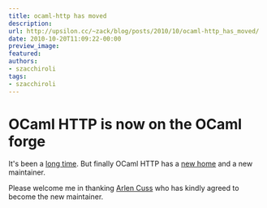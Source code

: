 ```yaml
---
title: ocaml-http has moved
description:
url: http://upsilon.cc/~zack/blog/posts/2010/10/ocaml-http_has_moved/
date: 2010-10-20T11:09:22-00:00
preview_image:
featured:
authors:
- szacchiroli
tags:
- szacchiroli
---
```


<h1>OCaml HTTP is now on the OCaml forge</h1>
<p>It's been a <a href="http://upsilon.cc/~zack/blog/posts/2009/03/ocaml-http_is_looking_for_a_new_maintainer/">
long time</a>. But finally OCaml HTTP has a <a href="http://ocaml-http.forge.ocamlcore.org/">new home</a> and a new
maintainer.</p>
<p>Please welcome me in thanking <a href="http://arlen.co/">Arlen
Cuss</a> who has kindly agreed to become the new maintainer.</p>



